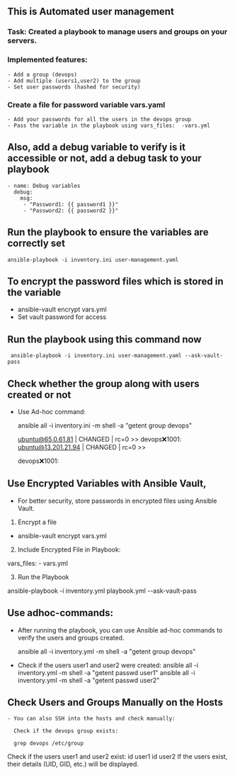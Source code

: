 ## This is Automated user management

### Task: Created a playbook to manage users and groups on your servers.

### Implemented features:

    - Add a group (devops)
    - Add multiple (users1,user2) to the group
    - Set user passwords (hashed for security)

### Create a file for password variable vars.yaml
    - Add your passwords for all the users in the devops group
    - Pass the variable in the playbook using vars_files:  -vars.yml

## Also, add a debug variable to verify is it accessible or not, add a debug task to your playbook

    - name: Debug variables
      debug:
        msg:
         - "Password1: {{ password1 }}"
         - "Password2: {{ password2 }}"
## Run the playbook to ensure the variables are correctly set
  
    ansible-playbook -i inventory.ini user-management.yaml

## To encrypt the password files which is stored in the variable

   - ansible-vault encrypt vars.yml
   - Set vault password for access

## Run the playbook using this command now
   
     ansible-playbook -i inventory.ini user-management.yaml --ask-vault-pass 


## Check whether the group along with users created or not

  - Use Ad-hoc command:

      ansible all -i inventory.ini -m shell -a "getent group devops"
       
       ubuntu@65.0.61.81 | CHANGED | rc=0 >>
       devops:x:1001:
       ubuntu@13.201.21.94 | CHANGED | rc=0 >>

       devops:x:1001: 
## Use Encrypted Variables with Ansible Vault, 
   - For better security, store passwords in encrypted files using Ansible Vault.
 
1) Encrypt a file
  
  - ansible-vault encrypt vars.yml
	
2) Include Encrypted File in Playbook:

  vars_files:
    - vars.yml

3) Run the Playbook

  ansible-playbook -i inventory.yml playbook.yml --ask-vault-pass

## Use adhoc-commands:

  - After running the playbook, you can use Ansible ad-hoc commands to verify the users and groups created.

      ansible all -i inventory.yml -m shell -a "getent group devops"

   - Check if the users user1 and user2 were created:
     ansible all -i inventory.yml -m shell -a "getent passwd user1"
     ansible all -i inventory.yml -m shell -a "getent passwd user2"

## Check Users and Groups Manually on the Hosts

    - You can also SSH into the hosts and check manually:

      Check if the devops group exists:

      grep devops /etc/group
      
   Check if the users user1 and user2 exist:
       id user1
       id user2
      If the users exist, their details (UID, GID, etc.) will be displayed.


